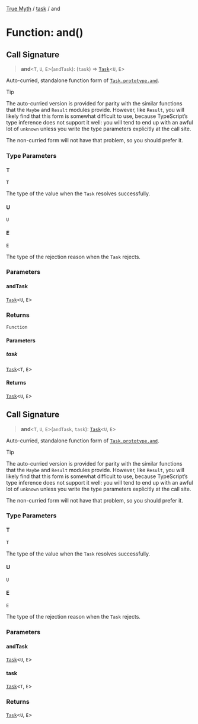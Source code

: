 [True Myth](../../index.md) / [task](../index.md) / and

# Function: and()

## Call Signature

> **and**\<`T`, `U`, `E`\>(`andTask`): (`task`) => [`Task`](../classes/Task.md)\<`U`, `E`\>

Auto-curried, standalone function form of
[`Task.prototype.and`](../classes/Task.md#and).

> [!TIP]
> The auto-curried version is provided for parity with the similar functions
> that the `Maybe` and `Result` modules provide. However, like `Result`, you
> will likely find that this form is somewhat difficult to use, because
> TypeScript’s type inference does not support it well: you will tend to end
> up with an awful lot of `unknown` unless you write the type parameters
> explicitly at the call site.
>
> The non-curried form will not have that problem, so you should prefer it.

### Type Parameters

#### T

`T`

The type of the value when the `Task` resolves successfully.

#### U

`U`

#### E

`E`

The type of the rejection reason when the `Task` rejects.

### Parameters

#### andTask

[`Task`](../classes/Task.md)\<`U`, `E`\>

### Returns

`Function`

#### Parameters

##### task

[`Task`](../classes/Task.md)\<`T`, `E`\>

#### Returns

[`Task`](../classes/Task.md)\<`U`, `E`\>

## Call Signature

> **and**\<`T`, `U`, `E`\>(`andTask`, `task`): [`Task`](../classes/Task.md)\<`U`, `E`\>

Auto-curried, standalone function form of
[`Task.prototype.and`](../classes/Task.md#and).

> [!TIP]
> The auto-curried version is provided for parity with the similar functions
> that the `Maybe` and `Result` modules provide. However, like `Result`, you
> will likely find that this form is somewhat difficult to use, because
> TypeScript’s type inference does not support it well: you will tend to end
> up with an awful lot of `unknown` unless you write the type parameters
> explicitly at the call site.
>
> The non-curried form will not have that problem, so you should prefer it.

### Type Parameters

#### T

`T`

The type of the value when the `Task` resolves successfully.

#### U

`U`

#### E

`E`

The type of the rejection reason when the `Task` rejects.

### Parameters

#### andTask

[`Task`](../classes/Task.md)\<`U`, `E`\>

#### task

[`Task`](../classes/Task.md)\<`T`, `E`\>

### Returns

[`Task`](../classes/Task.md)\<`U`, `E`\>

